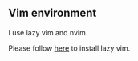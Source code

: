 ## Vim environment
I use lazy vim and nvim.

Please follow [here](https://www.lazyvim.org/) to install lazy vim.
